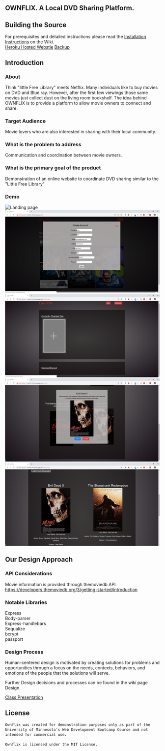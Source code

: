## OWNFLIX.  A Local DVD Sharing Platform.  

## Building the Source  

For prerequisites and detailed instructions please read the
[Installation Instructions](https://github.com/Soltis13/GroupProject2/wiki/Installation-Instructions)
on the Wiki.    
[Heroku Hosted Webstie](https://ownflix-th.herokuapp.com/)
[Backup](https://ownflixbootcamp1.herokuapp.com/)

## Introduction    

### About   
Think "little Free Library" meets Netflix.  Many individuals like to buy movies on DVD and Blue ray. However, after the first few viewings those same movies just collect dust on the living room bookshelf. The idea behind OWNFLIX is to provide a platform to allow movie owners to connect and share.   

### Target Audience   
Movie lovers who are also interested in sharing with their local community.   

### What is the problem to address   
Communication and coordination between movie owners.   

### What is the primary goal of the product    
Demonstration of an online website to coordinate DVD sharing similar to the "Little Free Library"   

### Demo
![Landing page](resources/ownflix_1.png)
![Register](resources/ownflix_2.png)
![Dashboard](resources/ownflix_3.png)
![Search](resources/ownflix_4.png)
![Claimed](resources/ownflix_5.png)

## Our Design Approach    

### API Considerations   
Movie information is provided through themoviedb API.  https://developers.themoviedb.org/3/getting-started/introduction   

### Notable Libraries   
Express   
Body-parser   
Express-handlebars  
Sequalize  
bcrypt  
passport  

### Design Process   
Human-centered design is motivated by creating solutions for problems and opportunities through a focus on the needs, contexts, behaviors, and emotions of the people that the solutions will serve.   

Further Design decisions and processes can be found in the wiki page Design.   

[Class Presentation](https://docs.google.com/presentation/d/1GEir_pKkbQUK-pGXMEqNVUAe1Sdx8_D2BXy6rDzUIs0/edit?usp=sharing)


## License   
	Ownflix was created for demonstration purposes only as part of the University of Minnesota's Web Development Bootcamp Course and not intended for commercial use.     

	Ownflix is licensed under the MIT License.   




